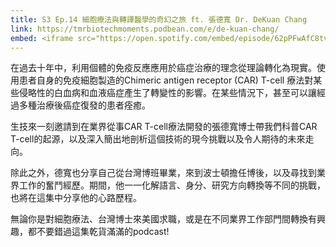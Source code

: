 ```yaml
---
title: S3 Ep.14 細胞療法與轉譯醫學的奇幻之旅 ft. 張德寬 Dr. DeKuan Chang
link: https://tmrbiotechmoments.podbean.com/e/de-kuan-chang/
embed: <iframe src="https://open.spotify.com/embed/episode/62pPFwAfC8tvYF58Niqz8y" width="100%" height="232" frameborder="0" allowtransparency="true" allow="encrypted-media"></iframe>
---
```


在過去十年中，利用個體的免疫反應應用於癌症治療的理念從理論轉化為現實。使用患者自身的免疫細胞製造的Chimeric antigen receptor (CAR) T-cell 療法對某些侵略性的白血病和血液癌症產生了轉變性的影響。在某些情況下，甚至可以讓經過多種治療後癌症復發的患者痊癒。

生技來一刻邀請到在業界從事CAR T-cell療法開發的張德寬博士帶我們科普CAR T-cell的起源，以及深入簡出地剖析這個技術的現今挑戰以及令人期待的未來走向。

除此之外，德寬也分享自己從台灣博班畢業，來到波士頓擔任博後，以及尋找到業界工作的奮鬥經歷。期間，他一一化解語言、身分、研究方向轉換等不同的挑戰，也將在這集中分享他的心路歷程。

無論你是對細胞療法、台灣博士來美國求職，或是在不同業界工作部門間轉換有興趣，都不要錯過這集乾貨滿滿的podcast!

